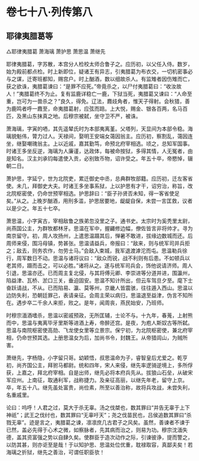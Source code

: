 # 卷七十八·列传第八

## 耶律夷腊葛等

△耶律夷腊葛 萧海璃 萧护思 萧思温 萧继先

耶律夷腊葛，字苏散，本宫分人检校太师合鲁子之。应历初，以父任入侍。数岁，始为殿前都点检。时上新即位，疑诸王有异志，引夷腊葛为布衣交，一切机密事必与之谋，迁寄班都知，赐宫户。时上酗酒，数以细故杀人。有监雉者因伤雉而亡，获之欲诛，夷腊葛谏曰：“是罪不应死。”帝竟杀之，以尸付夷腊葛曰：“收汝故人！”夷腊葛终不为止。复有监鹿详稳亡一鹿，下狱当死，夷腊葛又谏曰：“人命至重，岂可为一兽杀之？”良久，得免。辽法，麚歧角者，惟天子得射。会秋猎，善为鹿鸣者呼一麚至，命夷腊葛射，应弦而踣。上大悦，赐金、银各百两，名马百匹，及黑山东抹真之地。后穆宗被弑，坐守卫不严，被诛。

萧海璃，字寅的哂，其先遥辇氏时为本部夷离堇。父塔列，天显间为本部令稳。海璃貌魁伟，膂力过人。天禄间，娶明王安端女蔼因翁主。应历初，察割乱，蔼因连坐，继娶嘲瑰翁主。上以近戚，嘉其勤笃，命预北府宰相选。顷之，总知军国事。时诸王多坐反逆，海璃为人廉谨，达政体，每被命按狱，多得其情，人无冤者，由是知名。汉主刘承钧每遣使入贡，必别致币物，诏许受之。年五十卒，帝愍悼，辍朝二日。

萧护思，字延宁，世为北院吏，累迁御史中丞，总典群牧部籍。应历初，迁左客省使。未几，拜御史大夫。时诸王多坐事系狱，上以护思有才干，诏穷治，称旨，改北院枢密使，仍命世预宰相选。护思辞曰：“臣子孙贤否未知，得一客省使足矣。”从之。上晚岁酗酒，用刑多滥，护思居要地，龊龊自保，未尝一言匡救，议者以是少之。年五十七卒。

萧思温，小字寅古，宰相敌鲁之族弟忽没里之子。通书史。太宗时为奚秃里太尉，尚燕国公主，为群牧都林牙。思温在军中，握齱修边幅，僚佐皆言非将帅才。寻为南京留守。初，周人攻扬州，上遣思温蹑其后，惮暑不敢进，拔缘边数城而还。后周师来侵，围冯母镇，势甚张。思温请益兵，帝报曰：“敌来，则与统军司并兵拒之；敌去，则务农作，勿劳士马。”会敌入束城，我军退渡滹沱而屯。思温勒兵徐行，周军数日不动。思温与诸将议曰：“敌众而锐，战不利则有后患。不如顿兵以老其师，蹑而击之，可以必胜。”诸将从之。遂与统军司兵会，饰他说请济师。周人引退，思温亦还。已而周主复北侵，与其将傅元卿、李崇进等分道并进，围瀛州，陷益津、瓦桥、淤口三关，垂迫固安。思温不知计所出，但云车驾旦夕至。麾下士奋跃请战，不从。已而陷易、瀛、莫等州，京畿人皆震骇，往往遁入西山。思温以边防失利，恐朝廷罪己，表请亲征。会周主荣以病归，思温退至益津，伪言不知所在。遇步卒二千余人来拒，败之。是年，闻周丧，燕民始安，乃班师。

时穆宗湎酒嗜杀，思温以密戚预政，无所匡辅，士论不与。十九年，春蒐，上射熊而中，思温与夷离毕牙里斯等进酒上寿，帝醉还宫。是夜，为庖人斯奴古等所弑。思温与南院枢密使高勋、飞龙使女里等立景宗。保宁初，为北院枢密使，兼北府宰相，仍命世预其选。上册思温女为后，加尚书令，封魏王。从帝猎闾山，为贼所害。

萧继先，字杨隐，小字留只哥。幼颖悟，叔思温命为子，睿智皇后尤爱之。乾亨初，尚齐国公主，拜驸马都尉。统和四年，宋人来侵，继先率逻骑逆境上，多所俘获，上嘉之，拜北府宰相。自是出师，继先必将本府兵先从。拔狼山石垒，从破宋军应州。上南征，取通利军，战称捷力。及亲征高丽，以继先年老，留守上京。卒，年五十八。继先虽处富贵，尚俭素，所至以善治称，故将兵攻战，未尝失利，名重戚里。

论曰：呜呼！人君之过，莫大于杀无辜。汤之伐桀也，数其罪曰“并告无辜于上下神祇”；武王之伐纣也，数其罪曰“无辜吁天”；尧之伐苗民也，吕侯追数其罪曰“杀戮无辜”。迹是言之，夷腊葛之谏，凛凛庶几古君子之风矣。虽然，善谏者不谏于已然，盖必先得于心术之微，如察脉者，先其病而治之，则易为功。穆宗沈湎失德，盖其资富强之势以自肆久矣。使群臣于造次动作之际，引谏彼诤，提而警之，以防其甚，则亦讵至是哉！于以知护思、思温处位优重，耽禄取容，真鄙夫矣！若海璃之折狱，继先之善治，可谓任职臣欤！
